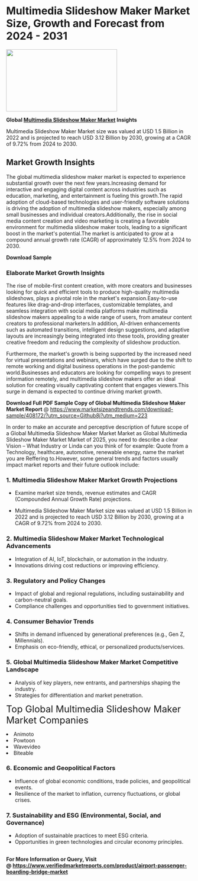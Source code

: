 <H1>Multimedia Slideshow Maker Market Size, Growth and Forecast from 2024 - 2031</H1><img class="aligncenter size-medium wp-image-584254" src="https://thirdeyenews.in/wp-content/uploads/2024/09/Global-Market-Research-300x168.jpeg" alt="" width="300" height="168" /><p><strong>Global&nbsp;<a href="https://www.marketsizeandtrends.com/download-sample/408172/?utm_source=Github8j?utm_medium=223">Multimedia Slideshow Maker Market</a> Insights</strong></p><p>Multimedia Slideshow Maker Market size was valued at USD 1.5 Billion in 2022 and is projected to reach USD 3.12 Billion by 2030, growing at a CAGR of 9.72% from 2024 to 2030.</p><p><!DOCTYPE html> <html lang="en"> <head> <meta charset="UTF-8"> <meta name="viewport" content="width=device-width, initial-scale=1.0"> <title>Multimedia Slideshow Maker Market Growth Insights</title> </head> <body> <h2>Market Growth Insights</h2> <p> The global multimedia slideshow maker market is expected to experience substantial growth over the next few years.Increasing demand for interactive and engaging digital content across industries such as education, marketing, and entertainment is fueling this growth.The rapid adoption of cloud-based technologies and user-friendly software solutions is driving the adoption of multimedia slideshow makers, especially among small businesses and individual creators.Additionally, the rise in social media content creation and video marketing is creating a favorable environment for multimedia slideshow maker tools, leading to a significant boost in the market's potential.The market is anticipated to grow at a compound annual growth rate (CAGR) of approximately 12.5% from 2024 to 2030.</p> <p><strong>Download Sample</strong></p> <h3>Elaborate Market Growth Insights</h3> <p> The rise of mobile-first content creation, with more creators and businesses looking for quick and efficient tools to produce high-quality multimedia slideshows, plays a pivotal role in the market's expansion.Easy-to-use features like drag-and-drop interfaces, customizable templates, and seamless integration with social media platforms make multimedia slideshow makers appealing to a wide range of users, from amateur content creators to professional marketers.In addition, AI-driven enhancements such as automated transitions, intelligent design suggestions, and adaptive layouts are increasingly being integrated into these tools, providing greater creative freedom and reducing the complexity of slideshow production.</p> <p> Furthermore, the market's growth is being supported by the increased need for virtual presentations and webinars, which have surged due to the shift to remote working and digital business operations in the post-pandemic world.Businesses and educators are looking for compelling ways to present information remotely, and multimedia slideshow makers offer an ideal solution for creating visually captivating content that engages viewers.This surge in demand is expected to continue driving market growth.</p> <p><span class=""><strong>Download Full PDF Sample Copy of Global Multimedia Slideshow Maker Market Report</strong> @ <a href="https://www.marketsizeandtrends.com/download-sample/408172/?utm_source=Github8j?utm_medium=223" target="_blank">https://www.marketsizeandtrends.com/download-sample/408172/?utm_source=Github8j?utm_medium=223</a></span></p><p>In order to make an accurate and perceptive description of future scope of a Global&nbsp;Multimedia Slideshow Maker Market Market as Global&nbsp;Multimedia Slideshow Maker Market Market of 2025, you need to describe a clear Vision &ndash; What Industry or Linda can you think of for example: Quote from a Technology, healthcare, automotive, renewable energy, name the market you are Reffering to.However, some general trends and factors usually impact market reports and their future outlook include:</p><h3>1.&nbsp;<strong>Multimedia Slideshow Maker Market Growth Projections</strong></h3><ul><li>Examine market size trends, revenue estimates and CAGR (Compounded Annual Growth Rate) projections.</li><li><p>Multimedia Slideshow Maker Market size was valued at USD 1.5 Billion in 2022 and is projected to reach USD 3.12 Billion by 2030, growing at a CAGR of 9.72% from 2024 to 2030.</p></li></ul><h3>2.&nbsp;<strong>Multimedia Slideshow Maker Market Technological Advancements</strong></h3><ul><li>Integration of AI, IoT, blockchain, or automation in the industry.</li><li>Innovations driving cost reductions or improving efficiency.</li></ul><h3>3.&nbsp;<strong>Regulatory and Policy Changes</strong></h3><ul><li>Impact of global and regional regulations, including sustainability and carbon-neutral goals.</li><li>Compliance challenges and opportunities tied to government initiatives.</li></ul><h3>4.&nbsp;<strong>Consumer Behavior Trends</strong></h3><ul><li>Shifts in demand influenced by generational preferences (e.g., Gen Z, Millennials).</li><li>Emphasis on eco-friendly, ethical, or personalized products/services.</li></ul><h3>5.&nbsp;<strong>Global Multimedia Slideshow Maker Market Competitive Landscape</strong></h3><ul><li>Analysis of key players, new entrants, and partnerships shaping the industry.</li><li>Strategies for differentiation and market penetration.</li></ul><p data-pm-slice="1 1 []"><span style="color: inherit; font-family: inherit; font-size: 25px;">Top Global Multimedia Slideshow Maker Market Companies</span></p><div class="" data-test-id=""><p><li>Animoto</li><li> Powtoon</li><li> Wavevideo</li><li> Biteable</li></p></div><h3>6.&nbsp;<strong>Economic and Geopolitical Factors</strong></h3><ul><li>Influence of global economic conditions, trade policies, and geopolitical events.</li><li>Resilience of the market to inflation, currency fluctuations, or global crises.</li></ul><h3>7.&nbsp;<strong>Sustainability and ESG (Environmental, Social, and Governance)</strong></h3><ul><li>Adoption of sustainable practices to meet ESG criteria.</li><li>Opportunities in green technologies and circular economy principles.</li></ul><h2><strong style="font-size: 14px;">For More Information or Query, Visit @&nbsp;</strong><a style="background-color: #ffffff; font-size: 14px;" href="https://www.marketsizeandtrends.com/report/multimedia-slideshow-maker-market/" target="_blank">https://www.verifiedmarketreports.com/product/airport-passenger-boarding-bridge-market</a></h2>
